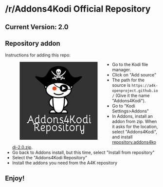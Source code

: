 # /r/Addons4Kodi Official Repository
## Current Version: 2.0

## Repository addon

Instructions for adding this repo:

<img align="left" src="icon.png" width="256" hspace="48" title="Addons4Kodi Repository">

<p align="right">
  <ul>
    <li>Go to the Kodi file manager.</li>
    <li>Click on "Add source"</li>
    <li>The path for the source is <code>https://a4k-openproject.github.io/</code> (Give it the name "Addons4Kodi").</li>
    <li>Go to "Kodi Settings>Addons"</li>
    <li>In Addons, install an addon from zip.  When it asks for the location, select "Addons4Kodi", and install <a href="repository.addons4kodi-2.0.zip">repository.addons4kodi-2.0.zip</a>.</li>
    <li>Go back to Addons install, but this time, select "Install from repository"</li>
    <li>Select the "Addons4Kodi Repository"</li>
    <li>Install the addons you need from the A4K repository</li>    
  </ul>
</p>

## Enjoy!

